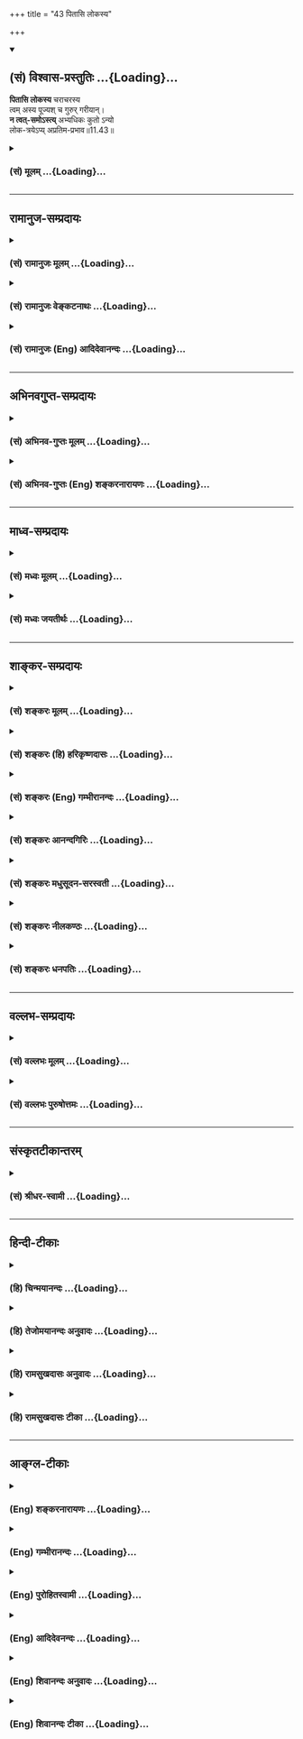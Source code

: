 +++
title = "43 पितासि लोकस्य"

+++
<div class="js_include" newlevelforh1="2" title="(सं) विश्वास-प्रस्तुतिः" unfilled url="/purANam_vaiShNavam/mahAbhAratam/06-bhIShma-parva/03-bhagavad-gItA-parva/saMskRtam/vishvAsa-prastutiH/11_vishva-rUpa-darshana/43_pitAsi_lokasya.md">
<details open><summary><h2>(सं) विश्वास-प्रस्तुतिः ...{Loading}...</h2></summary>

**पितासि लोकस्य** चराचरस्य  
त्वम् अस्य पूज्यश् च गुरुर् गरीयान्।  
**न त्वत्-समोऽस्त्य्** अभ्यधिकः कुतो ऽन्यो  
लोक-त्रयेऽप्य् अप्रतिम-प्रभाव॥11.43॥
</details>
</div>
<div class="js_include collapsed" newlevelforh1="3" title="(सं) मूलम्" unfilled url="/purANam_vaiShNavam/mahAbhAratam/06-bhIShma-parva/03-bhagavad-gItA-parva/saMskRtam/mUlam/11_vishva-rUpa-darshana/43_pitAsi_lokasya.md">
<details><summary><h3>(सं) मूलम् ...{Loading}...</h3></summary>

पितासि लोकस्य चराचरस्य  
त्वमस्य पूज्यश्च गुरुर्गरीयान्।  
न त्वत्समोऽस्त्यभ्यधिकः कुतोऽन्यो  
लोकत्रयेऽप्यप्रतिमप्रभाव।।11.43।।
</details>
</div>


_________________
## रामानुज-सम्प्रदायः
<div class="js_include collapsed" newlevelforh1="3" title="(सं) रामानुजः मूलम्" unfilled url="/purANam_vaiShNavam/mahAbhAratam/06-bhIShma-parva/03-bhagavad-gItA-parva/saMskRtam/rAmAnujaH/mUlam/11_vishva-rUpa-darshana/43_pitAsi_lokasya.md">
<details><summary><h3>(सं) रामानुजः मूलम् ...{Loading}...</h3></summary>

।।11.43।।**अप्रितमप्रभाव त्वम् अस्य चराचरस्य लोकस्य पिता असि अस्य**
लोकस्य **गुरुः** च असि। अतः त्वम् अस्य चराचरस्य लोकस्य **गरीयान्**
पूज्यतमः। **न त्वत्समः अस्ति अभ्यधिकः कुतः अन्यः लोकत्रये अपि** त्वदन्यः
कारुण्यादिना केन अपि गुणेन न त्वत्समः अस्ति कुतः अभ्यधिकः। यस्मात् त्वं
सर्वस्य पिता पूज्यतमो गुरुः च कारुण्यादिगुणैः च सर्वाधिकः असि --

</details>
</div>
<div class="js_include collapsed" newlevelforh1="3" title="(सं) रामानुजः वेङ्कटनाथः" unfilled url="/purANam_vaiShNavam/mahAbhAratam/06-bhIShma-parva/03-bhagavad-gItA-parva/saMskRtam/rAmAnujaH/venkaTanAthaH/11_vishva-rUpa-darshana/43_pitAsi_lokasya.md">
<details><summary><h3>(सं) रामानुजः वेङ्कटनाथः ...{Loading}...</h3></summary>

  
  
।।11.43।। त्वया क्षामणे कृतेऽपि क्षमेऽहमिति केन निश्चितम् मदन्यः
कश्चिदाश्रीयतामिति भगवदभिप्रायमुन्नीय तदुत्तरत्वेन हेतुफलभावेन प्रवृत्ते
श्लोकद्वये
प्रथमश्लोकस्थविशेषणान्यप्रतिमप्रभावत्वोपपादकानीत्यभिप्रायेणअप्रतिमप्रभावेति
प्रथममुक्तम्। पितृगुरुपूज्यशब्दानां सम्बन्धिसापेक्षत्वेन लोकशब्दस्य
सर्वत्रान्वयमाहअस्य लोकस्य पिताऽसीत्यादिना। निरुपाधिकपितृत्वगुरुत्वे
पूज्यतमत्वहेतुरित्यभिप्रायेणअत इति। पूज्यत्वे गरीयस्त्वमनवच्छिन्नमिति
ज्ञापनाय प्रवृत्तंन त्वत्समोऽस्ति इति वाक्यं व्याख्यास्यन्
प्रयोजनातिशयसत्त्वाल्लोकत्रयशब्दस्यात्रान्वयमाहलोकत्रयेऽपि त्वदन्य इति।
अत्र लोकत्रयशब्देन कृतकमकृतकं कृतकाकृतकमित्युक्तलोकत्रयं वा; लोक्यतेऽनेन
प्रमाणान्तराप्राप्तार्थ इति व्युत्पत्त्या वेदत्रयं वा विवक्षितम्।
साम्यस्य भेदघटितत्वात्न त्वत्समोऽस्ति इत्यनेनैव अन्यस्मिन्
भगवत्साम्यनिषेधलाभादन्यपदानर्थक्यं इत्याशङ्कापरिहारायअन्यस्त्वत्समो
नास्ति; त्वमेव तव समः इत्यर्थलाभार्थंत्वदन्यः
इत्युद्देश्यसमर्पकत्वेनान्यशब्दस्यान्वय उक्तः। तेन
कार्यत्वकर्मवश्यत्वादिना भगवदन्यत्वेन प्रसिद्धानां विधिशिवादीनां
हिरण्यगर्भः समवर्तताग्रे \[ऋक्सं.8।7।3।1वा.सं.20।10।10।14\] अजस्य
नाभावध्येकमर्पितं \[यजुः4।6।2\] यदा तमस्तन्न दिवा न रात्रिर्न सन्न
चासच्छिव एव केवलः \[श्वे.उ.4।18\] इत्यादिषु तत्तद्वाचिशब्दश्रवणेन;
कारणत्वादिना भगवत्साम्यापातप्रतीतावपिआकाशस्तल्लिङ्गात्
\[ब्र.सू.1।1।22\]प्राणस्तथानुगमात् \[ब्र.सू.1।1।28\]शास्त्रदृष्ट्या
तूपदेशो वामदेववत् \[ब्रू.सू.1।1।30\]साक्षादप्यविरोधं जैमिनिः
\[ब्र.सू.1।2।28\] इत्यादिन्यायानुरोधेन एष सर्वभूतान्तरात्माऽपहतपाप्मा
दिव्यो देव एको नारायणः \[सुबालो.7\] एको ह वै नारायण आसीन्न ब्रह्मा
नेशानः \[महो.1।1\]
इत्यादिश्रुतिसिद्धसर्वान्तरात्मत्वापहतपाप्मत्वादिविशिष्टभगवदसाधारणधर्मप्रतिपादकवाक्यस्थहिरण्यगर्भाजशिवादिशब्दानां
भगवत्परतया न तेषां भगवत्साम्यगन्धोऽपीति लभ्यते। केनापि गुणेनेति -- किमुत
सकलकल्याणगुणैर्जगत्कारणत्वमोक्षप्रदत्वादिना चेति भावः। अनेन
साम्यैक्योत्तीर्णव्यक्त्यन्तरत्वपक्षा निरस्ता वेदितव्याः।  
  

</details>
</div>
<div class="js_include collapsed" newlevelforh1="3" title="(सं) रामानुजः (Eng) आदिदेवानन्दः" unfilled url="/purANam_vaiShNavam/mahAbhAratam/06-bhIShma-parva/03-bhagavad-gItA-parva/saMskRtam/rAmAnujaH/english/AdidevAnandaH/11_vishva-rUpa-darshana/43_pitAsi_lokasya.md">
<details><summary><h3>(सं) रामानुजः (Eng) आदिदेवानन्दः ...{Loading}...</h3></summary>

11.43 O Being of matchless greatness! You are the father of this world,
of all that moves and does not move. You are the teacher of this world.
Therefore You are the one most worthy of reverence in this world of mobile and immobile entities. There is none eal to You. How then could there be in the three worlds another greater than You; No other being is eal to You in point of any attribute like compassion etc. How could there be any one greater; Inasmuch as You are the father of all, the most worthy of reverence, teacher and exalted over all by virtue of attributes like compassion etc.,

</details>
</div>


_________________
## अभिनवगुप्त-सम्प्रदायः
<div class="js_include collapsed" newlevelforh1="3" title="(सं) अभिनव-गुप्तः मूलम्" unfilled url="/purANam_vaiShNavam/mahAbhAratam/06-bhIShma-parva/03-bhagavad-gItA-parva/saMskRtam/abhinava-guptaH/mUlam/11_vishva-rUpa-darshana/43_pitAsi_lokasya.md">
<details><summary><h3>(सं) अभिनव-गुप्तः मूलम् ...{Loading}...</h3></summary>

।।11.43।। No commentary.  
  

</details>
</div>
<div class="js_include collapsed" newlevelforh1="3" title="(सं) अभिनव-गुप्तः (Eng) शङ्करनारायणः" unfilled url="/purANam_vaiShNavam/mahAbhAratam/06-bhIShma-parva/03-bhagavad-gItA-parva/saMskRtam/abhinava-guptaH/english/shankaranArAyaNaH/11_vishva-rUpa-darshana/43_pitAsi_lokasya.md">
<details><summary><h3>(सं) अभिनव-गुप्तः (Eng) शङ्करनारायणः ...{Loading}...</h3></summary>

11.43 Sri Abhinavagupta did not comment upon this sloka.

</details>
</div>


_________________
## माध्व-सम्प्रदायः
<div class="js_include collapsed" newlevelforh1="3" title="(सं) मध्वः मूलम्" unfilled url="/purANam_vaiShNavam/mahAbhAratam/06-bhIShma-parva/03-bhagavad-gItA-parva/saMskRtam/madhvaH/mUlam/11_vishva-rUpa-darshana/43_pitAsi_lokasya.md">
<details><summary><h3>(सं) मध्वः मूलम् ...{Loading}...</h3></summary>

।।11.43।। Sri Madhvacharya did not comment on this sloka.,

</details>
</div>
<div class="js_include collapsed" newlevelforh1="3" title="(सं) मध्वः जयतीर्थः" unfilled url="/purANam_vaiShNavam/mahAbhAratam/06-bhIShma-parva/03-bhagavad-gItA-parva/saMskRtam/madhvaH/jayatIrthaH/11_vishva-rUpa-darshana/43_pitAsi_lokasya.md">
<details><summary><h3>(सं) मध्वः जयतीर्थः ...{Loading}...</h3></summary>

।।11.43।। Sri Jayatirtha did not comment on this sloka.  
  

</details>
</div>


_________________
## शाङ्कर-सम्प्रदायः
<div class="js_include collapsed" newlevelforh1="3" title="(सं) शङ्करः मूलम्" unfilled url="/purANam_vaiShNavam/mahAbhAratam/06-bhIShma-parva/03-bhagavad-gItA-parva/saMskRtam/shankaraH/mUlam/11_vishva-rUpa-darshana/43_pitAsi_lokasya.md">
<details><summary><h3>(सं) शङ्करः मूलम् ...{Loading}...</h3></summary>

।।11.43।। --,**पिता असि** जनयिता असि **लोकस्य** प्राणिजातस्य
**चराचरस्य** स्थावरजङ्गमस्य। न केवलं **त्वम् अस्य** जगतः पिता;
**पूज्यश्च** पूजार्हः; यतः **गुरुः गरीयान्** गुरुतरः। कस्मात् गुरुतरः
त्वम् इति आह -- न **त्वत्समः** त्वत्तुल्यः **अस्ति।** न हि ईश्वरद्वयं
संभवति; अनेकेश्वरत्वे व्यवहारानुपपत्तेः। त्वत्सम एव तावत् अन्यः न संभवति
**कुतः** एव **अन्यः अभ्यधिकः** स्यात् **लोकत्रयेऽपि** सर्वस्मिन्
अप्रतिमप्रभाव प्रतिमीयते यया सा प्रतिमा; न विद्यते प्रतिमा यस्य तव
प्रभावस्य सः त्वम् अप्रतिमप्रभावः; हे **अप्रतिमप्रभाव** निरतिशयप्रभाव
इत्यर्थः।। यतः एवम् --,

</details>
</div>
<div class="js_include collapsed" newlevelforh1="3" title="(सं) शङ्करः (हि) हरिकृष्णदासः" unfilled url="/purANam_vaiShNavam/mahAbhAratam/06-bhIShma-parva/03-bhagavad-gItA-parva/saMskRtam/shankaraH/hindI/harikRShNadAsaH/11_vishva-rUpa-darshana/43_pitAsi_lokasya.md">
<details><summary><h3>(सं) शङ्करः (हि) हरिकृष्णदासः ...{Loading}...</h3></summary>

।।11.43।। क्योंकि आप --, इस स्थावरजंगमरूप समस्त जगत्के यानी प्राणिमात्रके
उत्पन्न करनेवाले पिता हैं। केवल पिता ही नहीं; आप पूजनीय भी हैं; क्योंकि
आप बड़ेसेबड़े गुरु हैं। आप कैसे गुरुतर हैं सो ( अर्जुन ) बतलाता है -- हे
अप्रतिमप्रभाव सारी त्रिलोकीमें आपके समान दूसरा कोई नहीं है क्योंकि अनेक
ईश्वर मान लेनेपर व्यवहार सिद्ध नहीं हो सकता। इसलिये ईश्वर दो नहीं हो
सकते। जब कि सारे त्रिभुवनमें आपके समान ही दूसरा कोई नहीं है; फिर अधिक तो
कोई हो ही कैसे सकता है जिससे किसी वस्तुकी समानता की जाय उसका नाम प्रतिमा
है; जिन आपके प्रभावकी कोई प्रतिमा नहीं है; वह आप अप्रतिमप्रभाव हैं। इस
प्रकार हे अप्रतिमप्रभाव अर्थात् हे निरतिशयप्रभाव ।  
  
,

</details>
</div>
<div class="js_include collapsed" newlevelforh1="3" title="(सं) शङ्करः (Eng) गम्भीरानन्दः" unfilled url="/purANam_vaiShNavam/mahAbhAratam/06-bhIShma-parva/03-bhagavad-gItA-parva/saMskRtam/shankaraH/english/gambhIrAnandaH/11_vishva-rUpa-darshana/43_pitAsi_lokasya.md">
<details><summary><h3>(सं) शङ्करः (Eng) गम्भीरानन्दः ...{Loading}...</h3></summary>

11.43 Asi, You are; pita, the Father, the Progenitor; lokasya, off all
beings; cara-acarasya, moving and nonmoving. Not only are Yur are Father
of this world, You are also pujyah, worthy of worship; since You are the
guruh, Teacher; \[He is the Teacher since He introduce the line of
teachers of what is virtue and vice, and of the knowledge of the Self.
And He is greater than a teacher because He is the teacher even of
Hiranyagarbha and others.\] gariyan, greater (than a teacher). How are
You greater; In answer he says: Asti, there is; na, none other;
tvat-samah, eal to You; for there is no possibility of two Gods. Because
all dealings will come to naught if there be many Gods! When there is no
possibility of another being eal toYou, kutah eva, how at all; can there
be anyah, anyone; abhyadhikah, greater; api, even; loka-traye, in all
the three worlds; apratima-prabhavah, O you of unrivalled power; That by
which something is measured is pratima. You who have no measure for Your
power (prabhava) are a pratima-prabhavah. Apratima-prabhava means 'O You
of limitless power!' Since this is so,

</details>
</div>
<div class="js_include collapsed" newlevelforh1="3" title="(सं) शङ्करः आनन्दगिरिः" unfilled url="/purANam_vaiShNavam/mahAbhAratam/06-bhIShma-parva/03-bhagavad-gItA-parva/saMskRtam/shankaraH/AnandagiriH/11_vishva-rUpa-darshana/43_pitAsi_lokasya.md">
<details><summary><h3>(सं) शङ्करः आनन्दगिरिः ...{Loading}...</h3></summary>

।।11.43।। वाचनिकं मदीयमपराधजातं त्वया क्षन्तव्यमित्युक्तमिदानीं
मदीयोऽपराधो न त्वया गृहीतव्यो गृहतोऽपि सोढव्य इत्याह -- **यत इति।**
गुणाधिक्यात्पूजार्हत्वं धर्मात्मज्ञानसंप्रदायप्रवर्तकत्वेन
शिक्षयितृत्वाद्गुरुत्वं गुरूणामपि सूत्रादीनां गुरुत्वाद्गरीयस्त्वं तदेव
प्रश्नद्वारा साधयति -- **कस्मादिति।** ईश्वरान्तरं तुल्यं
भविष्यतीत्याशङ्क्याह -- **नहीति।** ईश्वरभेदे प्रत्येकं
स्वातन्त्र्यात्तदैकमत्ये हेत्वभावान्नानामतित्वे चैकस्य सिसृक्षायामन्यस्य
संजिहीर्षासंभवाद्व्यवहारलोपादयुक्तमीश्वरनानात्वमित्यर्थः।
अभ्यधिकासत्त्वं कैमुतिकन्यायेन दर्शयति -- **त्वत्सम इति।** तत्र
हेतुमवतार्य व्याकरोति -- **अप्रतिमेत्यादिना।**

</details>
</div>
<div class="js_include collapsed" newlevelforh1="3" title="(सं) शङ्करः मधुसूदन-सरस्वती" unfilled url="/purANam_vaiShNavam/mahAbhAratam/06-bhIShma-parva/03-bhagavad-gItA-parva/saMskRtam/shankaraH/madhusUdana-sarasvatI/11_vishva-rUpa-darshana/43_pitAsi_lokasya.md">
<details><summary><h3>(सं) शङ्करः मधुसूदन-सरस्वती ...{Loading}...</h3></summary>

।।11.43।। अचिन्त्यप्रभावतामेव प्रपञ्चयति -- पितासीति। अस्य चराचरस्य
लोकस्य पिता जनकस्त्वमसि। पूज्यश्चासि सर्वेश्वरत्वात्। गुरुश्चासि
शास्त्रोपदेष्टा। अतः सर्वैः प्रकारैर्गरीयान् गुरुतरोऽसि। अतएव न
त्वत्समोऽस्त्यभ्यधिकः कुतोऽन्यो लोकत्रयेऽपि। हे अमितप्रभाव; यस्य समोऽपि
नास्ति द्वितीयस्य परमेश्वरस्याभावात्तस्याधिकोऽन्यः कुतः स्यात्। सर्वथा न
संभाव्यत एवेत्यर्थः।

</details>
</div>
<div class="js_include collapsed" newlevelforh1="3" title="(सं) शङ्करः नीलकण्ठः" unfilled url="/purANam_vaiShNavam/mahAbhAratam/06-bhIShma-parva/03-bhagavad-gItA-parva/saMskRtam/shankaraH/nIlakaNThaH/11_vishva-rUpa-darshana/43_pitAsi_lokasya.md">
<details><summary><h3>(सं) शङ्करः नीलकण्ठः ...{Loading}...</h3></summary>

।।11.43।। अप्रमेयत्वमेवाह -- **पितासीति।** यतस्त्वमस्माकं पितासि
अतोऽस्माभिः शिशुभिः कृता अपराधास्त्वया क्षन्तव्या एवेति भावः।

</details>
</div>
<div class="js_include collapsed" newlevelforh1="3" title="(सं) शङ्करः धनपतिः" unfilled url="/purANam_vaiShNavam/mahAbhAratam/06-bhIShma-parva/03-bhagavad-gItA-parva/saMskRtam/shankaraH/dhanapatiH/11_vishva-rUpa-darshana/43_pitAsi_lokasya.md">
<details><summary><h3>(सं) शङ्करः धनपतिः ...{Loading}...</h3></summary>

।।11.43।। मयातीवानुचितमेव कुतं क्षमापनं च कर्तव्यमेव त्वया च
क्षन्तव्यमेव। यतस्त्वं प्राणिनिकायस्य स्थावरजंगमस्य पिता जनकोऽसि पूज्यः
पूजार्हश्चासि। यतो गुरुर्धर्मब्रह्मोपदेष्टा गरीयान् गुरुतरोसि। भगवतो
गुरुतरत्वे हेतुमाह। न त्वत्समस्तुल्योऽस्ति द्वितीयस्येस्वरस्याभावात्
ईश्वरसत्वे प्रत्येकमैकमत्ये कारणाभावात् नानामतित्वे चैकस्य
संजिहीर्षायामपरस्य सिसृक्षासंभवात् अपरस्य पालनेच्छायामेकस्य
संजिहीर्षासंभवात् व्यवहारलोपप्रसङ्गापत्त्यानेकेश्वरवादस्यायुक्तत्वादिति
भावः। त्वत्तुल्य एवान्यो न संभवति। कुतएव लोकत्रयेऽपि
सर्वस्मिन्लोकेऽन्योऽभ्यधिकः कुतोऽन्यो लोकत्रयेऽपीति वा हेतुहेतुमद्भावः।
भाष्यस्योपलक्षणार्थत्वादविरोधः। हेऽप्रतिप्रभाव; प्रतिमीयते यया सा
प्रतिमा उपमा न विद्यते उपमा यस्य स चौसौ प्रभावो यस्य स तथा। असस्त्वमेव
सर्वेषां पित्रादिरिति भावः।

</details>
</div>


_________________
## वल्लभ-सम्प्रदायः
<div class="js_include collapsed" newlevelforh1="3" title="(सं) वल्लभः मूलम्" unfilled url="/purANam_vaiShNavam/mahAbhAratam/06-bhIShma-parva/03-bhagavad-gItA-parva/saMskRtam/vallabhaH/mUlam/11_vishva-rUpa-darshana/43_pitAsi_lokasya.md">
<details><summary><h3>(सं) वल्लभः मूलम् ...{Loading}...</h3></summary>

।।11.43।। पिताऽसीति। पूज्यो गुरुश्चेति सात्त्विकोऽश्वमेधे राजसूये च
विदितस्त्वं सात्त्विकधर्माणां त्वयि निरूपितत्वात्तथाभूतं त्वां जानन्
क्षमापयेऽहं प्राकृतः।

</details>
</div>
<div class="js_include collapsed" newlevelforh1="3" title="(सं) वल्लभः पुरुषोत्तमः" unfilled url="/purANam_vaiShNavam/mahAbhAratam/06-bhIShma-parva/03-bhagavad-gItA-parva/saMskRtam/vallabhaH/puruShottamaH/11_vishva-rUpa-darshana/43_pitAsi_lokasya.md">
<details><summary><h3>(सं) वल्लभः पुरुषोत्तमः ...{Loading}...</h3></summary>

  
  
।।11.43।। क्षमापने सन्बन्धस्यावश्यकत्वायाह -- पितेति। अस्य चराचरस्य
स्थावरजङ्गमात्मकस्य ब्राह्मणक्षत्रिययोर्वापिता उत्पादकः; च पुनः गरीयान्
पूज्यः देवोत्तमः तद्द्रष्टा गुरुः त्वमसि। तर्हि त्वत्समो भविष्यतीति
नेत्याह। हे अप्रतिमप्रभाव उपमारहितानुभाव लोकत्रये अन्यस्त्वत्समोऽपि
नास्ति कुतोऽभ्यधिको भवेत् येन त्वं तत्समः स्याः।  
  

</details>
</div>


_________________
## संस्कृतटीकान्तरम्
<div class="js_include collapsed" newlevelforh1="3" title="(सं) श्रीधर-स्वामी" unfilled url="/purANam_vaiShNavam/mahAbhAratam/06-bhIShma-parva/03-bhagavad-gItA-parva/saMskRtam/shrIdhara-svAmI/11_vishva-rUpa-darshana/43_pitAsi_lokasya.md">
<details><summary><h3>(सं) श्रीधर-स्वामी ...{Loading}...</h3></summary>

।।11.43।। अचिन्त्यप्रभावमेवाह **-- पितेति।** न विद्यते उपमा यस्य
सोऽप्रतिमः तथाविधः प्रभावो यस्य तव हे अप्रतिमप्रभाव; त्वमस्य चराचरस्य
लोकस्य पिता जनकोऽसि। अतएव पूज्यश्च गुरुश्च गुरोरपि गरीयान् गुरुतरः अतो
लोकत्रयेऽपि त्वत्सम एव तावदन्यो नास्ति परमेश्वरस्यान्यस्याभावात्;
त्वत्तोऽभ्यधिकः पुनः कुतः स्यात्।

</details>
</div>


_________________
## हिन्दी-टीकाः
<div class="js_include collapsed" newlevelforh1="3" title="(हि) चिन्मयानन्दः" unfilled url="/purANam_vaiShNavam/mahAbhAratam/06-bhIShma-parva/03-bhagavad-gItA-parva/hindI/chinmayAnandaH/11_vishva-rUpa-darshana/43_pitAsi_lokasya.md">
<details><summary><h3>(हि) चिन्मयानन्दः ...{Loading}...</h3></summary>

।।11.43।। हम यहाँ देखते हैं कि भावावेश के कारण अवरुद्ध कण्ठ से अर्जुन
श्रीकृष्ण के प्रति अत्यादर के साथ कहता है कि आप इस चराचर जगत् के पिता
हैं। निसन्देह ही; जाग्रत् स्वप्न; और सुषुप्ति अवस्थाओं के अनुभव लोक भी;
आत्मतत्त्व की स्थूल; सूक्ष्म और कारण उपाधियों के द्वारा अभिव्यक्ति से ही
विद्यमान प्रतीत होते हैं। उन सबका प्रकाशक आत्मचैतन्य सर्वत्र एक ही
है। स्वाभाविक है कि अर्जुन के कथन के अनुसार भगवान् अप्रतिम प्रभाव से
सम्पन्न हैं और उनके समान भी जब कोई नहीं है; तो उनसे अधिक श्रेष्ठ कौन हो
सकता हैक्योंकि वास्तविकता ऐसी है

</details>
</div>
<div class="js_include collapsed" newlevelforh1="3" title="(हि) तेजोमयानन्दः अनुवादः" unfilled url="/purANam_vaiShNavam/mahAbhAratam/06-bhIShma-parva/03-bhagavad-gItA-parva/hindI/tejomayAnandaH/anuvAdaH/11_vishva-rUpa-darshana/43_pitAsi_lokasya.md">
<details><summary><h3>(हि) तेजोमयानन्दः अनुवादः ...{Loading}...</h3></summary>

।।11.43।। आप इस चराचर जगत् के पिता, पूजनीय और सर्वश्रेष्ठ गुरु हैं। हे
अप्रितम प्रभाव वाले भगवन्! तीनों लोकों में आपके समान भी कोई नहीं हैं, तो
फिर आपसे अधिक श्रेष्ठ कैसे होगा;।।

</details>
</div>
<div class="js_include collapsed" newlevelforh1="3" title="(हि) रामसुखदासः अनुवादः" unfilled url="/purANam_vaiShNavam/mahAbhAratam/06-bhIShma-parva/03-bhagavad-gItA-parva/hindI/rAmasukhadAsaH/anuvAdaH/11_vishva-rUpa-darshana/43_pitAsi_lokasya.md">
<details><summary><h3>(हि) रामसुखदासः अनुवादः ...{Loading}...</h3></summary>

।।11.43।। आप ही इस चराचर संसारके पिता हैं, आप ही पूजनीय हैं और आप ही
गुरुओंके महान् गुरु हैं। हे अनन्त प्रभावशाली भगवन् ! इस त्रिलोकीमें आपके
समान भी दूसरा कोई नहीं है, फिर अधिक तो हो ही कैसे सकता है !

</details>
</div>
<div class="js_include collapsed" newlevelforh1="3" title="(हि) रामसुखदासः टीका" unfilled url="/purANam_vaiShNavam/mahAbhAratam/06-bhIShma-parva/03-bhagavad-gItA-parva/hindI/rAmasukhadAsaH/TIkA/11_vishva-rUpa-darshana/43_pitAsi_lokasya.md">
<details><summary><h3>(हि) रामसुखदासः टीका ...{Loading}...</h3></summary>

।।11.43।।***व्याख्या--'*पितासी लोकस्य चराचरस्य'--**अनन्त
ब्रह्माण्डोंमें मनुष्य, शरीर, पशु, पक्षी आदि जितने जङ्गम प्राणी हैं, और
वृक्ष, लता आदि जितने स्थावर प्राणी हैं, उन सबको उत्पन्न करनेवाले और उनका
पालन करनेवाले पिता भी आप हैं, उनके पूजनीय भी आप हैं तथा उनको शिक्षा
देनेवाले महान् गुरु भी आप ही हैं -- '**त्वमस्य पूज्यश्च
गुरुर्गरीयान्। '**

</details>
</div>


_________________
## आङ्ग्ल-टीकाः
<div class="js_include collapsed" newlevelforh1="3" title="(Eng) शङ्करनारायणः" unfilled url="/purANam_vaiShNavam/mahAbhAratam/06-bhIShma-parva/03-bhagavad-gItA-parva/english/shankaranArAyaNaH/11_vishva-rUpa-darshana/43_pitAsi_lokasya.md">
<details><summary><h3>(Eng) शङ्करनारायणः ...{Loading}...</h3></summary>

11.43. You are the father of the world of the moving and unmoving; You are the great preceptor of this universe; in the triad of worlds there is no one eal to You-How can there be anyone else superior ; - having greatness not comprehended.

</details>
</div>
<div class="js_include collapsed" newlevelforh1="3" title="(Eng) गम्भीरानन्दः" unfilled url="/purANam_vaiShNavam/mahAbhAratam/06-bhIShma-parva/03-bhagavad-gItA-parva/english/gambhIrAnandaH/11_vishva-rUpa-darshana/43_pitAsi_lokasya.md">
<details><summary><h3>(Eng) गम्भीरानन्दः ...{Loading}...</h3></summary>

11.43 You are the Father of all beings moving and non-moving; to this
(world) You are worthy of worship, the Teacher, and greater (than a teacher). There is none eal to You; how at all can there be anyone greater even in all the three worlds, O You or unrivalled power;

</details>
</div>
<div class="js_include collapsed" newlevelforh1="3" title="(Eng) पुरोहितस्वामी" unfilled url="/purANam_vaiShNavam/mahAbhAratam/06-bhIShma-parva/03-bhagavad-gItA-parva/english/purohitasvAmI/11_vishva-rUpa-darshana/43_pitAsi_lokasya.md">
<details><summary><h3>(Eng) पुरोहितस्वामी ...{Loading}...</h3></summary>

11.43 For Thou art the Father of all things movable and immovable, the Worshipful, the Master of Masters! In all the worlds there is none equal to Thee, how then superior, O Thou who standeth alone, Supreme.

</details>
</div>
<div class="js_include collapsed" newlevelforh1="3" title="(Eng) आदिदेवनन्दः" unfilled url="/purANam_vaiShNavam/mahAbhAratam/06-bhIShma-parva/03-bhagavad-gItA-parva/english/AdidevanandaH/11_vishva-rUpa-darshana/43_pitAsi_lokasya.md">
<details><summary><h3>(Eng) आदिदेवनन्दः ...{Loading}...</h3></summary>

11.43 You are the father of this world, of all that moves and that does not move. You are its teacher and the one most worthy of reverence.
There is none eal to You. How then could there be in the three worlds another greater than You, O Being of matchless greatness;

</details>
</div>
<div class="js_include collapsed" newlevelforh1="3" title="(Eng) शिवानन्दः अनुवादः" unfilled url="/purANam_vaiShNavam/mahAbhAratam/06-bhIShma-parva/03-bhagavad-gItA-parva/english/shivAnandaH/anuvAdaH/11_vishva-rUpa-darshana/43_pitAsi_lokasya.md">
<details><summary><h3>(Eng) शिवानन्दः अनुवादः ...{Loading}...</h3></summary>

11.43 Thou art the Father of this world, moving and unmoving. Thou art to be adored by this world, Thou, the greatest Guru; (for) none there exists who is eal to Thee; how then could there be another superior to Thee in the three worlds, O Being of unealled power;

</details>
</div>
<div class="js_include collapsed" newlevelforh1="3" title="(Eng) शिवानन्दः टीका" unfilled url="/purANam_vaiShNavam/mahAbhAratam/06-bhIShma-parva/03-bhagavad-gItA-parva/english/shivAnandaH/TIkA/11_vishva-rUpa-darshana/43_pitAsi_lokasya.md">
<details><summary><h3>(Eng) शिवानन्दः टीका ...{Loading}...</h3></summary>

11.43 पिता Father; असि (Thou) art; लोकस्य of the world; चराचरस्य of the moving and unmoving; त्वम् Thou; अस्य of this; पूज्यः to be reserved; च
and; गुरुः the Guru; गरीयान् weightier; न not; त्वत्समः eal to Thee;
अस्ति is; अभ्यधिकः surpassing; कुतः whence; अन्यः other; लोकत्रये in the three worlds; अपि also; अप्रतिमप्रभाव O Being of unealled power.Commentary There exists none who is eal to Thee There cannot be two or more Isvaras. If there were; the world will not get on as it does now. All the Isvaras may not be of one mind; as they would all be independent of one another. What one wishes to create; another may wish to destroyWhen there does not exist one who is eal to Thee; how could there be one superior to TheeFather Creator. As the Lord is the creator of this world He is fit to be adored. He is the greatest Guru also.
Therefore there is no one who is eal to the Lord.

</details>
</div>
